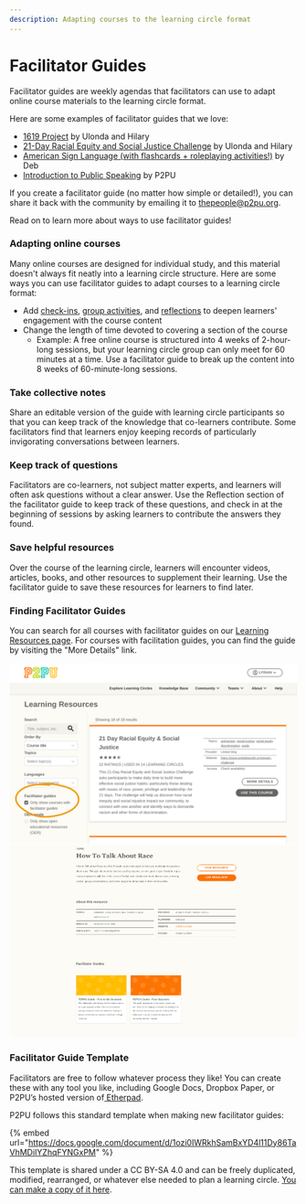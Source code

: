 ```yaml
---
description: Adapting courses to the learning circle format
---
```


# Facilitator Guides

Facilitator guides are weekly agendas that facilitators can use to adapt online course materials to the learning circle format.&#x20;

Here are some examples of facilitator guides that we love:

* [1619 Project](https://community.p2pu.org/t/the-1619-project-new-york-times/4739/2) by Ulonda and Hilary
* [21-Day Racial Equity and Social Justice Challenge](https://community.p2pu.org/t/21-day-racial-equity-social-justice-ywca-greater-cleveland/4770/2) by Ulonda and Hilary
* [American Sign Language (with flashcards + roleplaying activities!)](https://docs.google.com/document/d/1mOEtbleUo6nd9Tv8hE0LMeqFanuLYTgq8Fj79Ap28J4/edit?usp=sharing) by Deb&#x20;
* [Introduction to Public Speaking](https://docs.google.com/document/d/1Ee9qFinK6khLnabnZF7riY6sS39FHjn67bSP4PmVtHw/edit?usp=sharing) by P2PU

If you create a facilitator guide (no matter how simple or detailed!), you can share it back with the community by emailing it to [thepeople@p2pu.org](mailto:thepeople@p2pu.org). &#x20;

Read on to learn more about ways to use facilitator guides!

### Adapting online courses

Many online courses are designed for individual study, and this material doesn't always fit neatly into a learning circle structure. Here are some ways you can use facilitator guides to adapt courses to a learning circle format:&#x20;

* Add [check-ins](../methodology/learning-circle-structure.md#check-in), [group activities](../methodology/learning-circle-structure.md#learning-formats), and [reflections](../methodology/learning-circle-structure.md#reflection) to deepen learners' engagement with the course content
* Change the length of time devoted to covering a section of the course
  * Example: A free online course is structured into 4 weeks of 2-hour-long sessions, but your learning circle group can only meet for 60 minutes at a time. Use a facilitator guide to break up the content into 8 weeks of 60-minute-long sessions.

### Take collective notes

Share an editable version of the guide with learning circle participants so that you can keep track of the knowledge that co-learners contribute. Some facilitators find that learners enjoy keeping records of particularly invigorating conversations between learners.

### Keep track of questions

Facilitators are co-learners, not subject matter experts, and learners will often ask questions without a clear answer. Use the Reflection section of the facilitator guide to keep track of these questions, and check in at the beginning of sessions by asking learners to contribute the answers they found.&#x20;

### Save helpful resources

Over the course of the learning circle, learners will encounter videos, articles, books, and other resources to supplement their learning. Use the facilitator guide to save these resources for learners to find later.

### Finding Facilitator Guides

You can search for all courses with facilitator guides on our [Learning Resources page](https://www.p2pu.org/en/learning-resources/?facilitator\_guide=true\&languages=en\&order). For courses with facilitation guides, you can find the guide by visiting the "More Details" link.

![Searching for learning resources with facilitator guides](<../.gitbook/assets/courses search - edited.png>) ![Finding facilitator guides on course pages](<../.gitbook/assets/Screenshot 2022-03-09 2.01.12 PM.png>)

### Facilitator Guide Template

Facilitators are free to follow whatever process they like! You can create these with any tool you like, including Google Docs, Dropbox Paper, or P2PU’s hosted version of[ Etherpad](https://etherpad.p2pu.org/).

P2PU follows this standard template when making new facilitator guides:&#x20;

{% embed url="https://docs.google.com/document/d/1ozi0IWRkhSamBxYD4l11Dy86TaVhMDiIYZhqFYNGxPM" %}

This template is shared under a CC BY-SA 4.0 and can be freely duplicated, modified, rearranged, or whatever else needed to plan a learning circle. [You can make a copy of it here](https://docs.google.com/document/d/1ozi0IWRkhSamBxYD4l11Dy86TaVhMDiIYZhqFYNGxPM/copy).
